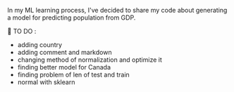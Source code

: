 In my ML learning process, I've decided to share my code about generating a model for predicting population from GDP.

  :memo: TO DO :
  - adding country
  - adding comment and markdown
  - changing method of normalization and optimize it
  - finding better model for Canada
  - finding problem of len of test and train
  - normal with sklearn
